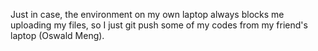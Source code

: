 Just in case, the environment on my own laptop always blocks me uploading my files, so I just git push some of my codes from my friend's laptop (Oswald Meng).
